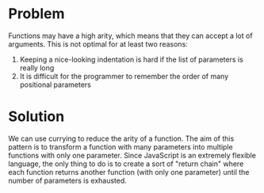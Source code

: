 # Problem

Functions may have a high arity, which means that they can accept a lot of arguments. This is not optimal for at least two reasons:

  1. Keeping a nice-looking indentation is hard if the list of parameters is really long
  2. It is difficult for the programmer to remember the order of many positional parameters 

# Solution

We can use currying to reduce the arity of a function. The aim of this pattern is to transform a function with many parameters into multiple functions with only one parameter.
Since JavaScript is an extremely flexible language, the only thing to do is to create a sort of "return chain" where each function returns another function (with only one parameter) until the number of parameters is exhausted.
